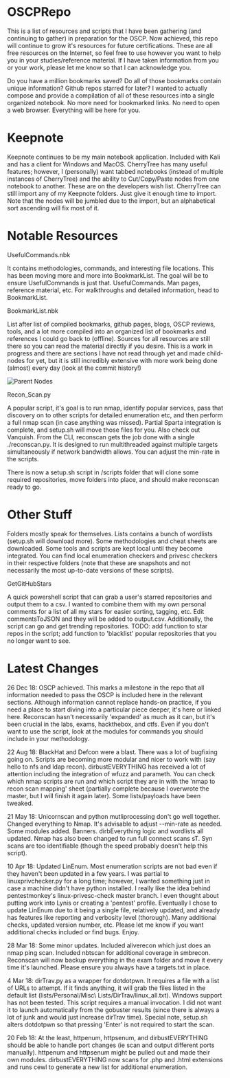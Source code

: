 # OSCPRepo

This is a list of resources and scripts that I have been gathering (and continuing to gather) in preparation for the OSCP. Now achieved, this repo will continue to grow it's resources for future certifications. These are all free resources on the Internet, so feel free to use however you want to help you in your studies/reference material. If I have taken information from you or your work, please let me know so that I can acknowledge you.

Do you have a million bookmarks saved? Do all of those bookmarks contain unique information? Github repos starred for later?
I wanted to actually compose and provide a compilation of all of these resources into a single organized notebook. No more need for bookmarked links. No need to open a web browser. Everything will be here for you.

# Keepnote

Keepnote continues to be my main notebook application. Included with Kali and has a client for Windows and MacOS.
CherryTree has many useful features; however, I (personally) want tabbed notebooks (instead of multiple instances of CherryTree) and the ability to Cut/Copy/Paste nodes from one notebook to another. These are on the developers wish list. CherryTree can still import any of my Keepnote folders. Just give it enough time to import. Note that the nodes will be jumbled due to the import, but an alphabetical sort ascending will fix most of it.

# Notable Resources
UsefulCommands.nbk

It contains methodologies, commands, and interesting file locations. This has been moving more and more into BookmarkList. The goal will be to ensure UsefulCommands is just that. UsefulCommands. Man pages, reference material, etc. For walkthroughs and detailed information, head to BookmarkList.

BookmarkList.nbk

List after list of compiled bookmarks, github pages, blogs, OSCP reviews, tools, and a lot more compiled into an organized list of bookmarks and references I could go back to (offline). Sources for all resources are still there so you can read the material directly if you desire. This is a work in progress and there are sections I have not read through yet and made child-nodes for yet, but it is still incredibly extensive with more work being done (almost) every day (look at the commit history!)

![Parent Nodes](https://github.com/rewardone/OSCPRepo/blob/master/KeepNotes/BookmarkList.PNG)

Recon_Scan.py

A popular script, it's goal is to run nmap, identify popular services, pass that discovery on to other scripts for detailed enumeration etc, and then perform a full nmap scan (in case anything was missed). Partial Sparta integration is complete, and setup.sh will move those files for you. Also check out Vanquish. From the CLI, reconscan gets the job done with a single ./reconscan.py. It is designed to run multithreaded against multiple targets simultaneously if network bandwidth allows. You can adjust the min-rate in the scripts.

There is now a setup.sh script in /scripts folder that will clone some required repositories, move folders into place, and should make reconscan ready to go.


# Other Stuff

Folders mostly speak for themselves. Lists contains a bunch of wordlists (setup.sh will download more). Some methodologies and cheat sheets are downloaded. Some tools and scripts are kept local until they become integrated. You can find local enumeration checkers and privesc checkers in their respective folders (note that these are snapshots and not necessarily the most up-to-date versions of these scripts).

GetGitHubStars

A quick powershell script that can grab a user's starred repositories and output them to a csv. I wanted to combine them with my own personal comments for a list of all my stars for easier sorting, tagging, etc. Edit commentsToJSON and they will be added to output.csv. Additionally, the script can go and get trending repositories. TODO: add function to star repos in the script; add function to 'blacklist' popular repositories that you no longer want to see.

# Latest Changes
26 Dec 18: OSCP achieved. This marks a milestone in the repo that all information needed to pass the OSCP is included here in the relevant sections. Although information cannot replace hands-on practice, if you need a place to start diving into a particular piece deeper, it's here or linked here. Reconscan hasn't necessarily 'expanded' as much as it can, but it's been crucial in the labs, exams, hackthebox, and ctfs. Even if you don't want to use the script, look at the modules for commands you should include in your methodology. 

22 Aug 18: BlackHat and Defcon were a blast. There was a lot of bugfixing going on. Scripts are becoming more modular and nicer to work with (say hello to nfs and ldap recon). dirbustEVERYTHING has received a lot of attention including the integration of wfuzz and parameth. You can check which nmap scripts are run and which script they are in with the 'nmap to recon scan mapping' sheet (partially complete because I overwrote the master, but I will finish it again later). Some lists/payloads have been tweaked. 

21 May 18: Unicornscan and python mutliprocessing don't go well together. Changed everything to Nmap. It's advisable to adjust --min-rate as needed. Some modules added. Banners. dirbEverything logic and wordlists all updated. Nmap has also been changed to run full connect scans sT. Syn scans are too identifiable (though the speed probably doesn't help this script).

10 Apr 18: Updated LinEnum. Most enumeration scripts are not bad even if they haven't been updated in a few years. I was partial to linuxprivchecker.py for a long time; however, I wanted something just in case a machine didn't have python installed. I really like the idea behind pentestmonkey's linux-privesc-check master branch. I even thought about putting work into Lynis or creating a 'pentest' profile. Eventually I chose to update LinEnum due to it being a single file, relatively updated, and already has features like reporting and verbosity level (thorough). Many additional checks, updated version number, etc. Please let me know if you want additional checks included or find bugs. Enjoy.

28 Mar 18: Some minor updates. Included aliverecon which just does an nmap ping scan. Included nbtscan for additional coverage in smbrecon. Reconscan will now backup everything in the exam folder and move it every time it's launched. Please ensure you always have a targets.txt in place.

4 Mar 18: dirTrav.py as a wrapper for dotdotpwn. It requires a file with a list of URLs to attempt. If it finds anything, it will grab the files listed in the default list (lists/Personal/Misc\ Lists/DirTrav/linux_all.txt). Windows support has not been tested. This script requires a manual invocation. I did not want it to launch automatically from the gobuster results (since there is always a lot of junk and would just increase dirTrav time). Special note, setup.sh alters dotdotpwn so that pressing 'Enter' is not required to start the scan.

20 Feb 18: At the least, httpenum, httpsenum, and dirbustEVERYTHING should be able to handle port changes (ie scan and output different ports manually). httpenum and httpsenum might be pulled out and made their own modules. dirbustEVERYTHING now scans for .php and .html extensions and runs cewl to generate a new list for additional enumeration.
